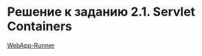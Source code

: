 # Решение к заданию 2.1. Servlet Containers

[WebApp-Runner](https://github.com/kvintilian/hw-jspr-servlets/pull/1)


